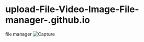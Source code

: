 # upload-File-Video-Image-File-manager-.github.io
file manager
![Capture](https://user-images.githubusercontent.com/101208228/204052404-0b9b9b4e-db3d-498e-b21a-4957d8b727c1.PNG)
